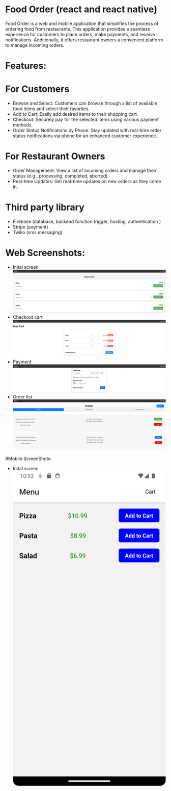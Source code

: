 # Food Order (react and react native)
Food Order is a web and mobile application that simplifies the process of ordering food from restaurants. This application provides a seamless experience for customers to place orders, make payments, and receive notifications. Additionally, it offers restaurant owners a convenient platform to manage incoming orders.

# Features:

# For Customers
- Browse and Select: Customers can browse through a list of available food items and select their favorites.
- Add to Cart: Easily add desired items to their shopping cart.
- Checkout: Securely pay for the selected items using various payment methods.
- Order Status Notifications by Phone: Stay updated with real-time order status notifications via phone for an enhanced customer experience.
  
# For Restaurant Owners
- Order Management: View a list of incoming orders and manage their status (e.g., processing, completed, aborted).
- Real-time Updates: Get real-time updates on new orders as they come in.

# Third party library
- Firebase (database, backend function trigger, hosting, authentication )
- Stripe (payment)
- Twilio (sms messaging)

# Web Screenshots:
- Inital screen<br/>
![alt tag](https://github.com/litwa-yuen/foodOrder/blob/main/screenshots/Screenshot%202023-09-04%20231324.png)
- Checkout cart <br/>
![alt tag](https://github.com/litwa-yuen/foodOrder/blob/main/screenshots/Screenshot%202023-09-04%20231350.png)
- Payment <br/>
![alt tag](https://github.com/litwa-yuen/foodOrder/blob/main/screenshots/Screenshot%202023-09-05%20142448.png)
- Order list<br/>
![alt tag](https://github.com/litwa-yuen/foodOrder/blob/main/screenshots/Screenshot%202023-09-04%20232437.png)

#Mobile ScreenShots:
- Inital screen<br/>
![alt tag](https://github.com/litwa-yuen/foodOrder/blob/main/screenshots/Screenshot_20230904_225342.png)
